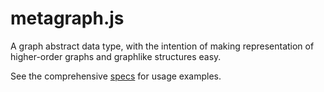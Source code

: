 # metagraph.js

A graph abstract data type, with the intention of making representation of
higher-order graphs and graphlike structures easy.

See the comprehensive [specs](spec/) for usage examples.
